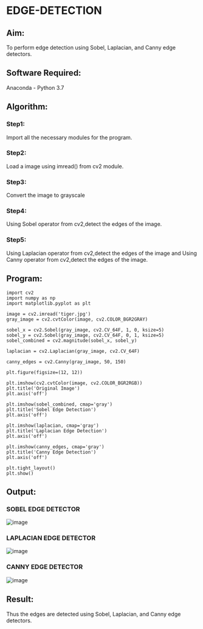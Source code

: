 # EDGE-DETECTION
## Aim:
To perform edge detection using Sobel, Laplacian, and Canny edge detectors.

## Software Required:
Anaconda - Python 3.7

## Algorithm:
### Step1:
Import all the necessary modules for the program.

### Step2:
Load a image using imread() from cv2 module.

### Step3:
Convert the image to grayscale

### Step4:
Using Sobel operator from cv2,detect the edges of the image.

### Step5:

Using Laplacian operator from cv2,detect the edges of the image and Using Canny operator from cv2,detect the edges of the image.
## Program:
```
import cv2
import numpy as np
import matplotlib.pyplot as plt

image = cv2.imread('tiger.jpg')
gray_image = cv2.cvtColor(image, cv2.COLOR_BGR2GRAY)

sobel_x = cv2.Sobel(gray_image, cv2.CV_64F, 1, 0, ksize=5)  
sobel_y = cv2.Sobel(gray_image, cv2.CV_64F, 0, 1, ksize=5)  
sobel_combined = cv2.magnitude(sobel_x, sobel_y)

laplacian = cv2.Laplacian(gray_image, cv2.CV_64F)

canny_edges = cv2.Canny(gray_image, 50, 150)

plt.figure(figsize=(12, 12))

plt.imshow(cv2.cvtColor(image, cv2.COLOR_BGR2RGB))
plt.title('Original Image')
plt.axis('off')

plt.imshow(sobel_combined, cmap='gray')
plt.title('Sobel Edge Detection')
plt.axis('off')

plt.imshow(laplacian, cmap='gray')
plt.title('Laplacian Edge Detection')
plt.axis('off')

plt.imshow(canny_edges, cmap='gray')
plt.title('Canny Edge Detection')
plt.axis('off')

plt.tight_layout()
plt.show()
```

## Output:
### SOBEL EDGE DETECTOR
![image](https://github.com/user-attachments/assets/9599b416-314d-4c3d-8d9b-00cb8c56edf8)

### LAPLACIAN EDGE DETECTOR
![image](https://github.com/user-attachments/assets/93c1e2ee-0565-4299-80da-b96401cf5a31)

### CANNY EDGE DETECTOR
![image](https://github.com/user-attachments/assets/6632570e-789d-464a-9f86-776613b9c275)

## Result:
Thus the edges are detected using Sobel, Laplacian, and Canny edge detectors.
